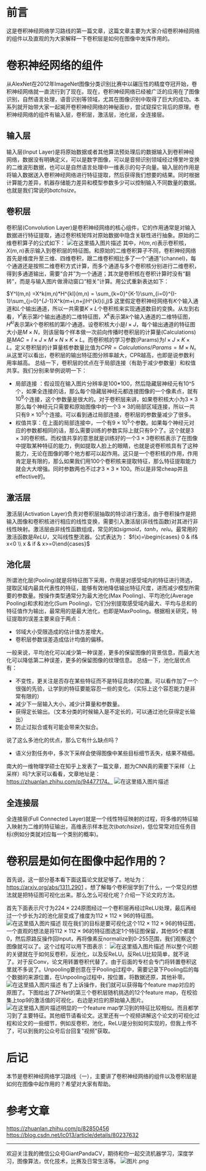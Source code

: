 # 前言
这是卷积神经网络学习路线的第一篇文章，这篇文章主要为大家介绍卷积神经网络的组件以及直观的为大家解释一下卷积层是如何在图像中发挥作用的。
# 卷积神经网络的组件
从AlexNet在2012年ImageNet图像分类识别比赛中以碾压性的精度夺冠开始，卷积神经网络就一直流行到了现在。现在，卷积神经网络已经被广泛的应用在了图像识别，自然语言处理，语音识别等领域，尤其在图像识别中取得了巨大的成功。本系列就开始带大家一起揭开卷积神经网络的神秘面纱，尝试窥探它背后的原理。卷积神经网络的组件有输入层，卷积层，激活层，池化层，全连接层。
## 输入层
输入层(Input Layer)是将原始数据或者其他算法预处理后的数据输入到卷积神经网络，数据没有明确定义，可以是数字图像，可以是音频识别领域经过傅里叶变换的二维波形数据，也可以是自然语言处理中一维表示的句子向量。输入层的作用是将输入数据送入卷积神经网络进行特征提取，然后获得我们想要的结果。同时根据计算能力差异，机器存储能力差异和模型参数多少可以控制输入不同数量的数据。也就是我们常说的$batchsize$。
## 卷积层
卷积层(Convolution Layer)是卷积神经网络的核心组件，它的作用通常是对输入数据进行特征提取，通过卷积核矩阵对原始数据中隐含关联性进行抽象。原始的二维卷积算子的公式如下：
![在这里插入图片描述](https://img-blog.csdnimg.cn/20191206113526243.png)
其中，$H(m, n)$表示卷积核，$X(m, n)$表示输入到卷积层的特征图。和原始的二维卷积算子不同，卷积神经网络首先是维度升至三维、四维卷积，跟二维卷积相比多了一个“通道”(channel)，每个通道还是按照二维卷积方式计算，而多个通道与多个卷积核分别进行二维卷积，得到多通道输出，需要“合并”为一个通道；其次是卷积核在卷积计算时没有“翻转”，而是与输入图片做滑动窗口“相关”计算。用公式重新表达如下： 

$Y^l(m,n) =X^k(m,n)*H^{kl}(m,n) = \sum_{k=0}^{K-1}\sum_{i=0}^{I-1}\sum_{j=0}^{J-1}X^k(m+i,n+j)H^{kl}(i,j)$
这里假定卷积神经网络有$K$个输入通道和$L$个输出通道，所以一共需要$K\times L$个卷积核来实现通道数目的变换。从左到右看，$Y^l$表示第$l$个输出通道的二维特征图，$X^k$表示第$k$个输入通道的二维特征图，$H^{kl}$表示第$k$个卷积核的第$l$个通道。设卷积核大小是$I\times J$，每个输出通道的特征图大小是$M\times N$，则该层每个样本做一次前向传播时卷积层的计算量(Calculations)是$MAC=I\times J\times M\times N\times K\times L$。而卷积核的学习参数(Params)为$I\times J\times K\times L$。定义卷积层的计算量核参数量比值为$CPR=Calculations/Params=M\times N$。从这里可以看出，卷积层的输出特征图分辨率越大，CPR越高，也即是说参数利用率越高。
总结一下，卷积层的优点在于局部连接（有助于减少参数量）和权值共享。我们分别来举例说明一下：
- 局部连接 ：假设现在输入图片分辨率是100*100，然后隐藏层神经元有10^5个，如果全连接的话，那么每个隐藏层神经元都连接图像的一个像素点，就有$10^9$个连接，这个参数量是很大的。对于卷积层来讲，如果卷积核大小为$3\times 3$那么每个神经元只需要和原始图像中的一个$3\times 3$的局部区域连接，所以一共只有$9\times 10^5$个连接。可以看到通过局部连接，卷积层的参数量减少了很多。
- 权值共享：在上面的局部连接中，一个有$9\times 10^5$个参数。如果每个神经元对应的参数都相同的话，那么需要训练的参数实际上就只有$9$个了。这个就是$3\times 3$的卷积核。而权值共享的意思就是训练好的一个$3\times 3$卷积核表示了在图像中提取某种特征的能力，例如提取人脸上的眼睛，也就是说卷积核具有了这种能力，无论在图像的哪个地方都可以起作用。这只是一个卷积核的作用，作用肯定是有限的，那么如果我们用100个卷积核来提取特征，那么特征提取能力就会大大增强。同时参数两也不过才$3\times 3\times 100$。所以是非常cheap并且effective的。

## 激活层
激活层(Activation Layer)负责对卷积层抽取的特诊进行激活，由于卷积操作是把输入图像和卷积核进行相应的线性变换，需要引入激活层(非线性函数)对其进行非线性映射。激活层由非线性函数组成，常见的如$sigmoid$，$tanh$，$relu$。最常用的激活函数是$ReLU$，又叫线性整流器。公式表达为：
$f(x)=\begin{cases} 0 & if& x<0 \\
x & if & x>=0\end{cases}$
## 池化层
所谓池化层(Pooling)就是将特征图下采用，作用是对感受域内的特征进行筛选，提取区域内最具代表性的特征，能够有效地降低输出特征尺度，进而减少模型所需要的参数量。按操作类型通常分为最大池化(Max Pooling)、平均池化(Average Pooling)和求和池化(Sum Pooling)，它们分别提取感受域内最大、平均与总和的特征值作为输出，最常用的是最大池化，也即是MaxPooling。根据相关研究，特征提取的误差主要来自于两点：
- 邻域大小受限造成的估计值方差增大。
- 卷积层参数误差造成估计均值的偏移。

一般来说，平均池化可以减少第一种误差，更多的保留图像的背景信息，而最大池化可以降低第二种误差，更多的保留图像的纹理信息。
总结一下，池化层优点有：
- 不变性，更关注是否存在某些特征而不是特征具体的位置。可以看作加了一个很强的先验，让学到的特征要能容忍一些的变化。（实际上这个容忍能力是非常有限的）
- 减少下一层输入大小，减少计算量和参数量。
- 获得定长输出。（文本分类的时候输入是不定长的，可以通过池化获得定长输出）
- 防止过拟合或有可能会带来欠拟合。

说了这么多池化的优点，那么它有什么缺点吗？
- 语义分割任务中，多次下采样会使得图像中某些目标细节丢失，结果不精细。

南大的一维物理学硕士在知乎上发表了一篇文章，题为CNN真的需要下采样（上采样）吗?大家可以看看，文章地址是：https://zhuanlan.zhihu.com/p/94477174。
![在这里插入图片描述](https://img-blog.csdnimg.cn/20191206143541683.png?x-oss-process=image/watermark,type_ZmFuZ3poZW5naGVpdGk,shadow_10,text_aHR0cHM6Ly9ibG9nLmNzZG4ubmV0L2p1c3Rfc29ydA==,size_16,color_FFFFFF,t_70)

## 全连接层

全连接层(Full Connected Layer)就是一个线性特征映射的过程，将多维的特征输入映射为二维的特征输出，高维表示样本批次($batchsize$)，低位常常对应任务目标(例如分类就对应每一个类别的概率)。

# 卷积层是如何在图像中起作用的？
首先说，这一部分基本看下面这篇论文就足够了。地址为：https://arxiv.org/abs/1311.2901 。想了解每个卷积层学到了什么，一个常见的想法就是把特征图可视化出来。那么怎么可视化呢？介绍一下论文的方法。

首先下面表示尺寸为$224\times 224$原图经过一个卷积层再经过ReLU处理，最后再经过一个步长为$2$的池化层变成了维度为$112\times 112\times 96$的特征图。
![在这里插入图片描述](https://img-blog.csdnimg.cn/20191206153807906.png?x-oss-process=image/watermark,type_ZmFuZ3poZW5naGVpdGk,shadow_10,text_aHR0cHM6Ly9ibG9nLmNzZG4ubmV0L2p1c3Rfc29ydA==,size_16,color_FFFFFF,t_70)
现在我们的目标是要可视化这个$112\times 112\times 96$的特征图，一个直观的想法是将$112\times 112\times 96$的特征图选定$1$个特征图保留，其他$95$个都置0，然后原路反操作回Input，再将像素反normalize到0-255范围，我们观察这个图像就可以了。这个过程可以用下图表示：
![在这里插入图片描述](https://img-blog.csdnimg.cn/20191206154930724.png?x-oss-process=image/watermark,type_ZmFuZ3poZW5naGVpdGk,shadow_10,text_aHR0cHM6Ly9ibG9nLmNzZG4ubmV0L2p1c3Rfc29ydA==,size_16,color_FFFFFF,t_70)
所以整个问题的关键就在于如何反卷积，反池化，以及反ReLU。反ReLU比较简单，就不说了。对于反Conv，论文用转置卷积代替了。由于后面的专栏会专门将转置卷积这里就不多说了。Unpooling要创意在于Pooling过程中，需要记录下Pooling后的每个数据的来源位置，在Unpooling过程中，按位置，将数据还原，其他补零。
![在这里插入图片描述](https://img-blog.csdnimg.cn/20191206160356230.png?x-oss-process=image/watermark,type_ZmFuZ3poZW5naGVpdGk,shadow_10,text_aHR0cHM6Ly9ibG9nLmNzZG4ubmV0L2p1c3Rfc29ydA==,size_16,color_FFFFFF,t_70)
有了上诉操作，我们就可以获得每个feature map对应的原图了。下图给出了ZFNet的第三个卷积层随机挑选的12个feature map，在校验集上top9的激活值的可视化，右边是对应的原始输入图片。
![在这里插入图片描述](https://img-blog.csdnimg.cn/20191206160458944.png?x-oss-process=image/watermark,type_ZmFuZ3poZW5naGVpdGk,shadow_10,text_aHR0cHM6Ly9ibG9nLmNzZG4ubmV0L2p1c3Rfc29ydA==,size_16,color_FFFFFF,t_70)明显的一个feature map学习到的特征比较相似。而且都学习到了主要特征。其他细节请看论文。这里还有一个视频讲解这个论文的可视化过程和论文的一些细节，例如反卷积，池化，ReLU是分别如何实现的，但我上传不了，可以到我的公众号后台回复"视频"获取。

# 后记
本节是卷积神经网络学习路线（一），主要讲了卷积神经网络的组件以及卷积层是如何在图像中起作用的？希望对大家有帮助。

# 参考文章
https://zhuanlan.zhihu.com/p/82850456
https://blog.csdn.net/lc013/article/details/80237632

---------------------------------------------------------------------------

欢迎关注我的微信公众号GiantPandaCV，期待和你一起交流机器学习，深度学习，图像算法，优化技术，比赛及日常生活等。
![图片.png](https://imgconvert.csdnimg.cn/aHR0cHM6Ly91cGxvYWQtaW1hZ2VzLmppYW5zaHUuaW8vdXBsb2FkX2ltYWdlcy8xOTIzNzExNS1hZDY2ZjRmMjQ5MzRhZmQx?x-oss-process=image/format,png)